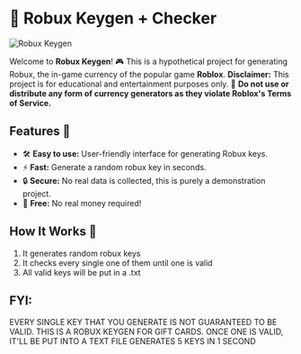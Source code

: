# 🚀 Robux Keygen + Checker

![Robux Keygen]([https://files.catbox.moe/yd6v6w.jpg])

Welcome to **Robux Keygen**! 🎮 This is a hypothetical project for generating Robux, the in-game currency of the popular game **Roblox**. **Disclaimer:** This project is for educational and entertainment purposes only. 🚫 **Do not use or distribute any form of currency generators as they violate Roblox's Terms of Service.**

## Features 🎯
- 🛠️ **Easy to use:** User-friendly interface for generating Robux keys.
- ⚡ **Fast:** Generate a random robux key in seconds.
- 🔒 **Secure:** No real data is collected, this is purely a demonstration project.
- 💸 **Free:** No real money required!

## How It Works 🧩
1. It generates random robux keys
2. It checks every single one of them until one is valid
3. All valid keys will be put in a .txt


## FYI:
EVERY SINGLE KEY THAT YOU GENERATE IS NOT GUARANTEED TO BE VALID.
THIS IS A ROBUX KEYGEN FOR GIFT CARDS. ONCE ONE IS VALID, IT'LL BE PUT INTO A TEXT FILE
GENERATES 5 KEYS IN 1 SECOND
